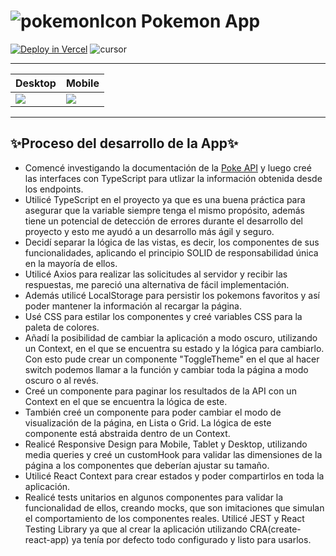 # ![pokemonIcon](https://user-images.githubusercontent.com/82407633/212893061-6b17680a-dfb9-40c7-a6b7-1ba756e33d2d.png) Pokemon App

[![Deploy in Vercel](https://img.shields.io/badge/-DEPLOY-363b81)](https://pokemon-app-peach.vercel.app//) ![cursor](https://user-images.githubusercontent.com/82407633/181073703-2ee381cc-2a8c-4504-ba0f-51d0027cb4bf.png)

-------------

Desktop | Mobile
---------|---------
<image src="https://user-images.githubusercontent.com/82407633/212900111-f2d2e58d-bf54-4d5a-ac1e-a5a305af4b7c.gif" /> | <image src="https://user-images.githubusercontent.com/82407633/212924991-06aec6e5-aea5-4eea-aa63-a75dd3e9b183.gif" />


-------------

## ✨Proceso del desarrollo de la App✨

- Comencé investigando la documentación de la [Poke API](https://pokeapi.co/docs/v2) y luego creé las interfaces con TypeScript para utlizar la información obtenida desde los endpoints. 
- Utilicé TypeScript en el proyecto ya que es una buena práctica para asegurar que la variable siempre tenga el mismo propósito, además tiene un potencial de detección de errores durante el desarrollo del proyecto y esto me ayudó a un desarrollo más ágil y seguro.
- Decidí separar la lógica de las vistas, es decir, los componentes de sus funcionalidades, aplicando el principio SOLID de responsabilidad única en la mayoría de ellos. 
- Utilicé Axios para realizar las solicitudes al servidor y recibir las respuestas, me pareció una alternativa de fácil implementación. 
- Además utilicé LocalStorage para persistir los pokemons favoritos y así poder mantener la información al recargar la página.
- Usé CSS para estilar los componentes y creé variables CSS para la paleta de colores.
- Añadí la posibilidad de cambiar la aplicación a modo oscuro, utilizando un Context, en el que se encuentra su estado y la lógica para cambiarlo. Con esto pude crear un componente "ToggleTheme" en el que al hacer switch podemos llamar a la función y cambiar toda la página a modo oscuro o al revés. 
- Creé un componente para paginar los resultados de la API con un Context en el que se encuentra la lógica de este. 
- También creé un componente para poder cambiar el modo de visualización de la página, en Lista o Grid. La lógica de este componente está abstraida dentro de un Context.
- Realicé Responsive Design para Mobile, Tablet y Desktop, utilizando media queries y creé un customHook para validar las dimensiones de la página a los componentes que deberían ajustar su tamaño.
- Utilicé React Context para crear estados y poder compartirlos en toda la aplicación.
- Realicé tests unitarios en algunos componentes para validar la funcionalidad de ellos, creando mocks, que son imitaciones que simulan el comportamiento de los componentes reales. Utilicé JEST y React Testing Library ya que al crear la aplicación utilizando CRA(create-react-app) ya tenía por defecto todo configurado y listo para usarlos. 
